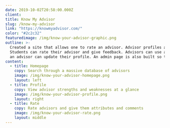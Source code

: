 ```yaml
---
date: 2019-10-02T20:58:00.000Z
client:
title: Know My Advisor
slug: /know-my-advisor
link: "https://knowmyadvisor.com/"
color: "#2c2c32"
featuredimage: /img/know-your-advisor-graphic.png
outline: >-
  Created a site that allows one to rate an advisor. Advisor profiles are generated dynamically from university data.
  Students can rate their advisor and give feedback. Advisors can use a magic link to log in without actually creating a user name and
  an advisor can update their profile. An admin page is also built so that the admin can approve and remove comments.
content:
  - title: Homepage
    copy: Search through a massive database of advisors
    image: /img/know-your-advisor-homepage.png
    layout: left
  - title: Profile
    copy: View advisor strengths and weaknesses at a glance
    image: /img/know-your-advisor-profile.png
    layout: right
  - title: Rate
    copy: Rate advisors and give them attributes and comments
    image: /img/know-your-advisor-rate.png
    layout: middle
---
```


